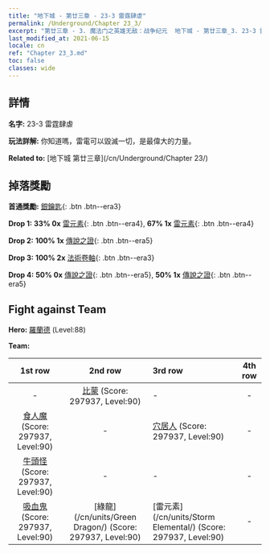```yaml
---
title: "地下城 - 第廿三章 - 23-3 雷霆肆虐"
permalink: /Underground/Chapter 23_3/
excerpt: "第廿三章 - 3. 魔法门之英雄无敌：战争纪元  地下城 - 第廿三章_3. 23-3 雷霆肆虐"
last_modified_at: 2021-06-15
locale: cn
ref: "Chapter 23_3.md"
toc: false
classes: wide
---
```


## 詳情

 **名字:** 23-3 雷霆肆虐

 **玩法詳解:**       你知道嗎，雷電可以毀滅一切，是最偉大的力量。

 **Related to:** [地下城 第廿三章](/cn/Underground/Chapter 23/)

## 掉落獎勵

 **首通獎勵:** [銀鑰匙](/cn/Items/con_693/){: .btn .btn--era3}

 **Drop 1:** **33% 0x** [雷元素](/cn/Items/unt_263/){: .btn .btn--era4}, **67% 1x** [雷元素](/cn/Items/unt_263/){: .btn .btn--era4}

 **Drop 2:** **100% 1x** [傳說之證](/cn/Items/mat_88/){: .btn .btn--era5}

 **Drop 3:** **100% 2x** [法術卷軸](/cn/Items/con_694/){: .btn .btn--era3}

 **Drop 4:** **50% 0x** [傳說之證](/cn/Items/mat_81/){: .btn .btn--era5}, **50% 1x** [傳說之證](/cn/Items/mat_81/){: .btn .btn--era5}


## Fight against Team
 **Hero:** [羅蘭德](/cn/heroes/Roland/) (Level:88)

 **Team:**


  | 1st row | 2nd row | 3rd row | 4th row |
  |:----:|:----:|:----|:----:|
  | - | [比蒙](/cn/units/Behemoth/) (Score: 297937, Level:90)  | - | - |
  | [食人魔](/cn/units/Ogre/) (Score: 297937, Level:90)  | - | [穴居人](/cn/units/Troglodyte/) (Score: 297937, Level:90)  | - |
  | [牛頭怪](/cn/units/Minotaur/) (Score: 297937, Level:90)  | - | - | - |
  | [吸血鬼](/cn/units/Vampire/) (Score: 297937, Level:90)  | [綠龍](/cn/units/Green Dragon/) (Score: 297937, Level:90)  | [雷元素](/cn/units/Storm Elemental/) (Score: 297937, Level:90)  | - |


